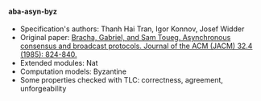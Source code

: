 #### aba-asyn-byz
- Specification's authors: Thanh Hai Tran, Igor Konnov, Josef Widder
- Original paper: <a href="https://dl.acm.org/citation.cfm?id=214134">Bracha, Gabriel, and Sam Toueg. Asynchronous consensus and broadcast protocols. Journal of the ACM (JACM) 32.4 (1985): 824-840.</a>
- Extended modules: Nat
- Computation models: Byzantine
- Some properties checked with TLC: correctness, agreement, unforgeability


